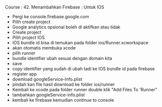 Course : 42. Menambahkan Firebase :
Untuk IOS

- Pergi ke console.firebase.google.com
- Pilih create project
- Google analytics opsional boleh di aktifkan atau tidak
- Create project
- Pilih project IOS
- IOS bundle id bisa di temukan pada folder ios/Runner.xcworkspace
- akan otomatis membuka xcode
- pilih runner
- bundle identifier ubah sesuai dengan domain kita
- save
- copy identifier yang sudah di ubah tadi ke IOS bundle id pada firebase
- register app
- download googleService-Info.plist
- pindah kan file hasil download ke folder ios/runner
- Kembali ke xcode pada folder runner double klik "Add Files To 'Runner"
- tambahkan googleService-info.plist
- kembali ke firebase kemudian continue to console
